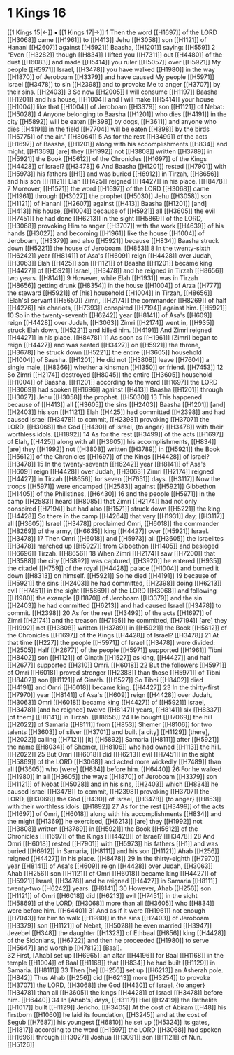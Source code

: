 # 1 Kings 16
[[1 Kings 15|←]] • [[1 Kings 17|→]]
1 Then the word [[H1697]] of the LORD [[H3068]] came [[H1961]] to [[H413]] Jehu [[H3058]] son [[H1121]] of Hanani [[H2607]] against [[H5921]] Baasha, [[H1201]] saying: [[H559]] 
2 “Even [[H3282]] though [[H834]] I lifted you [[H7311]] out [[H4480]] of the dust [[H6083]] and made [[H5414]] you ruler [[H5057]] over [[H5921]] My people [[H5971]] Israel, [[H3478]] you have walked [[H1980]] in the way [[H1870]] of Jeroboam [[H3379]] and have caused My people [[H5971]] Israel [[H3478]] to sin [[H2398]] and to provoke Me to anger [[H3707]] by their sins. [[H2403]] 
3 So now [[H2005]] I will consume [[H1197]] Baasha [[H1201]] and his house, [[H1004]] and I will make [[H5414]] your house [[H1004]] like that [[H1004]] of Jeroboam [[H3379]] son [[H1121]] of Nebat: [[H5028]] 
4 Anyone belonging to Baasha [[H1201]] who dies [[H4191]] in the city [[H5892]] will be eaten [[H398]] by dogs, [[H3611]] and anyone who dies [[H4191]] in the field [[H7704]] will be eaten [[H398]] by the birds [[H5775]] of the air.” [[H8064]] 
5 As for the rest [[H3499]] of the acts [[H1697]] of Baasha, [[H1201]] along with his accomplishments [[H834]] and might, [[H1369]] [are] they [[H1992]] not [[H3808]] written [[H3789]] in [[H5921]] the Book [[H5612]] of the Chronicles [[H1697]] of the Kings [[H4428]] of Israel? [[H3478]] 
6 And Baasha [[H1201]] rested [[H7901]] with [[H5973]] his fathers [[H1]] and was buried [[H6912]] in Tirzah, [[H8656]] and his son [[H1121]] Elah [[H425]] reigned [[H4427]] in his place. [[H8478]] 
7 Moreover, [[H1571]] the word [[H1697]] of the LORD [[H3068]] came [[H1961]] through [[H3027]] the prophet [[H5030]] Jehu [[H3058]] son [[H1121]] of Hanani [[H2607]] against [[H413]] Baasha [[H1201]] [and] [[H413]] his house, [[H1004]] because of [[H5921]] all [[H3605]] the evil [[H7451]] he had done [[H6213]] in the sight [[H5869]] of the LORD, [[H3068]] provoking Him to anger [[H3707]] with the work [[H4639]] of his hands [[H3027]] and becoming [[H1961]] like the house [[H1004]] of Jeroboam, [[H3379]] and also [[H5921]] because [[H834]] Baasha struck down [[H5221]] the house of Jeroboam. [[H853]] 
8 In the twenty-sixth [[H6242]] year [[H8141]] of Asa's [[H609]] reign [[H4428]] over Judah, [[H3063]] Elah [[H425]] son [[H1121]] of Baasha [[H1201]] became king [[H4427]] of [[H5921]] Israel, [[H3478]] and he reigned in Tirzah [[H8656]] two years. [[H8141]] 
9 However, while Elah [[H1931]] was in Tirzah [[H8656]] getting drunk [[H8354]] in the house [[H1004]] of Arza [[H777]] the steward [[H5921]] of [his] household [[H1004]] in Tirzah, [[H8656]] [Elah's] servant [[H5650]] Zimri, [[H2174]] the commander [[H8269]] of half [[H4276]] his chariots, [[H7393]] conspired [[H7194]] against him. [[H5921]] 
10 So in the twenty-seventh [[H6242]] year [[H8141]] of Asa's [[H609]] reign [[H4428]] over Judah, [[H3063]] Zimri [[H2174]] went in, [[H935]] struck Elah down, [[H5221]] and killed him. [[H4191]] And Zimri reigned [[H4427]] in his place. [[H8478]] 
11 As soon as [[H1961]] [Zimri] began to reign [[H4427]] and was seated [[H3427]] on [[H5921]] the throne, [[H3678]] he struck down [[H5221]] the entire [[H3605]] household [[H1004]] of Baasha. [[H1201]] He did not [[H3808]] leave [[H7604]] a single male, [[H8366]] whether a kinsman [[H1350]] or friend. [[H7453]] 
12 So Zimri [[H2174]] destroyed [[H8045]] the entire [[H3605]] household [[H1004]] of Baasha, [[H1201]] according to the word [[H1697]] the LORD [[H3069]] had spoken [[H1696]] against [[H413]] Baasha [[H1201]] through [[H3027]] Jehu [[H3058]] the prophet. [[H5030]] 
13 This happened because of [[H413]] all [[H3605]] the sins [[H2403]] Baasha [[H1201]] [and] [[H2403]] his son [[H1121]] Elah [[H425]] had committed [[H2398]] and had caused Israel [[H3478]] to commit, [[H2398]] provoking [[H3707]] the LORD, [[H3068]] the God [[H430]] of Israel, {to anger} [[H3478]] with their worthless idols. [[H1892]] 
14 As for the rest [[H3499]] of the acts [[H1697]] of Elah, [[H425]] along with all [[H3605]] his accomplishments, [[H834]] [are] they [[H1992]] not [[H3808]] written [[H3789]] in [[H5921]] the Book [[H5612]] of the Chronicles [[H1697]] of the Kings [[H4428]] of Israel? [[H3478]] 
15 In the twenty-seventh [[H6242]] year [[H8141]] of Asa's [[H609]] reign [[H4428]] over Judah, [[H3063]] Zimri [[H2174]] reigned [[H4427]] in Tirzah [[H8656]] for seven [[H7651]] days. [[H3117]] Now the troops [[H5971]] were encamped [[H2583]] against [[H5921]] Gibbethon [[H1405]] of the Philistines, [[H6430]] 
16 and the people [[H5971]] in the camp [[H2583]] heard [[H8085]] that Zimri [[H2174]] had not only conspired [[H7194]] but had also [[H1571]] struck down [[H5221]] the king. [[H4428]] So there in the camp [[H4264]] that very [[H1931]] day, [[H3117]] all [[H3605]] Israel [[H3478]] proclaimed Omri, [[H6018]] the commander [[H8269]] of the army, [[H6635]] king [[H4427]] over [[H5921]] Israel. [[H3478]] 
17 Then Omri [[H6018]] and [[H5973]] all [[H3605]] the Israelites [[H3478]] marched up [[H5927]] from Gibbethon [[H1405]] and besieged [[H6696]] Tirzah. [[H8656]] 
18 When Zimri [[H2174]] saw [[H7200]] that [[H3588]] the city [[H5892]] was captured, [[H3920]] he entered [[H935]] the citadel [[H759]] of the royal [[H4428]] palace [[H1004]] and burned it down [[H8313]] on himself. [[H5921]] So he died [[H4191]] 
19 because of [[H5921]] the sins [[H2403]] he had committed, [[H2398]] doing [[H6213]] evil [[H7451]] in the sight [[H5869]] of the LORD [[H3068]] and following [[H1980]] the example [[H1870]] of Jeroboam [[H3379]] and the sin [[H2403]] he had committed [[H6213]] and had caused Israel [[H3478]] to commit. [[H2398]] 
20 As for the rest [[H3499]] of the acts [[H1697]] of Zimri [[H2174]] and the treason [[H7195]] he committed, [[H7194]] [are] they [[H1992]] not [[H3808]] written [[H3789]] in [[H5921]] the Book [[H5612]] of the Chronicles [[H1697]] of the Kings [[H4428]] of Israel? [[H3478]] 
21 At that time [[H227]] the people [[H5971]] of Israel [[H3478]] were divided: [[H2505]] Half [[H2677]] of the people [[H5971]] supported [[H1961]] Tibni [[H8402]] son [[H1121]] of Ginath [[H1527]] as king, [[H4427]] and half [[H2677]] supported [[H310]] Omri. [[H6018]] 
22 But the followers [[H5971]] of Omri [[H6018]] proved stronger [[H2388]] than those [[H5971]] of Tibni [[H8402]] son [[H1121]] of Ginath. [[H1527]] So Tibni [[H8402]] died [[H4191]] and Omri [[H6018]] became king. [[H4427]] 
23 In the thirty-first [[H7970]] year [[H8141]] of Asa's [[H609]] reign [[H4428]] over Judah, [[H3063]] Omri [[H6018]] became king [[H4427]] of [[H5921]] Israel, [[H3478]] [and he reigned] twelve [[H8147]] years, [[H8141]] six [[H8337]] [of them] [[H8141]] in Tirzah. [[H8656]] 
24 He bought [[H7069]] the hill [[H2022]] of Samaria [[H8111]] from [[H853]] Shemer [[H8106]] for two talents [[H3603]] of silver [[H3701]] and built [a city] [[H1129]] [there], [[H2022]] calling [[H7121]] [it] [[H5892]] Samaria [[H8111]] after [[H5921]] the name [[H8034]] of Shemer, [[H8106]] who had owned [[H113]] the hill. [[H2022]] 
25 But Omri [[H6018]] did [[H6213]] evil [[H7451]] in the sight [[H5869]] of the LORD [[H3068]] and acted more wickedly [[H7489]] than all [[H3605]] who [were] [[H834]] before him. [[H6440]] 
26 For he walked [[H1980]] in all [[H3605]] the ways [[H1870]] of Jeroboam [[H3379]] son [[H1121]] of Nebat [[H5028]] and in his sins, [[H2403]] which [[H834]] he caused Israel [[H3478]] to commit, [[H2398]] provoking [[H3707]] the LORD, [[H3068]] the God [[H430]] of Israel, [[H3478]] {to anger} [[H853]] with their worthless idols. [[H1892]] 
27 As for the rest [[H3499]] of the acts [[H1697]] of Omri, [[H6018]] along with his accomplishments [[H834]] and the might [[H1369]] he exercised, [[H6213]] [are] they [[H1992]] not [[H3808]] written [[H3789]] in [[H5921]] the Book [[H5612]] of the Chronicles [[H1697]] of the Kings [[H4428]] of Israel? [[H3478]] 
28 And Omri [[H6018]] rested [[H7901]] with [[H5973]] his fathers [[H1]] and was buried [[H6912]] in Samaria, [[H8111]] and his son [[H1121]] Ahab [[H256]] reigned [[H4427]] in his place. [[H8478]] 
29 In the thirty-eighth [[H7970]] year [[H8141]] of Asa's [[H609]] reign [[H4428]] over Judah, [[H3063]] Ahab [[H256]] son [[H1121]] of Omri [[H6018]] became king [[H4427]] of [[H5921]] Israel, [[H3478]] and he reigned [[H4427]] in Samaria [[H8111]] twenty-two [[H6242]] years. [[H8141]] 
30 However, Ahab [[H256]] son [[H1121]] of Omri [[H6018]] did [[H6213]] evil [[H7451]] in the sight [[H5869]] of the LORD, [[H3068]] more than all [[H3605]] who [[H834]] were before him. [[H6440]] 
31 And as if it were [[H1961]] not enough [[H7043]] for him to walk [[H1980]] in the sins [[H2403]] of Jeroboam [[H3379]] son [[H1121]] of Nebat, [[H5028]] he even married [[H3947]] Jezebel [[H348]] the daughter [[H1323]] of Ethbaal [[H856]] king [[H4428]] of the Sidonians, [[H6722]] and then he proceeded [[H1980]] to serve [[H5647]] and worship [[H7812]] [Baal].  
32 First, [Ahab] set up [[H6965]] an altar [[H4196]] for Baal [[H1168]] in the temple [[H1004]] of Baal [[H1168]] that [[H834]] he had built [[H1129]] in Samaria. [[H8111]] 
33 Then [he] [[H256]] set up [[H6213]] an Asherah pole. [[H842]] Thus Ahab [[H256]] did [[H6213]] more [[H3254]] to provoke [[H3707]] the LORD, [[H3068]] the God [[H430]] of Israel, {to anger} [[H3478]] than all [[H3605]] the kings [[H4428]] of Israel [[H3478]] before him. [[H6440]] 
34 In [Ahab's] days, [[H3117]] Hiel [[H2419]] the Bethelite [[H1017]] built [[H1129]] Jericho. [[H3405]] At the cost of Abiram [[H48]] his firstborn [[H1060]] he laid its foundation, [[H3245]] and at the cost of Segub [[H7687]] his youngest [[H6810]] he set up [[H5324]] its gates, [[H1817]] according to the word [[H1697]] the LORD [[H3068]] had spoken [[H1696]] through [[H3027]] Joshua [[H3091]] son [[H1121]] of Nun. [[H5126]] 
